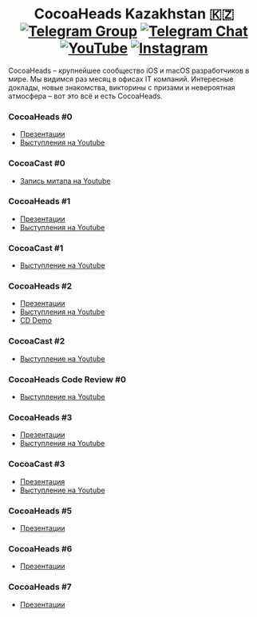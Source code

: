 <p align="center">
  <h1 align="center">
    CocoaHeads Kazakhstan 🇰🇿
    <br>
    <a href="https://t.me/cocoaheadskz" ><img alt="Telegram Group" src="https://img.shields.io/badge/Telegram-group-blue.svg" /></a>
    <a href="https://t.me/cocoaheadskz_chat" ><img alt="Telegram Chat" src="https://img.shields.io/badge/Telegram-chat-green.svg" /></a>
    <a href="https://www.youtube.com/channel/UCJgIPYp-XKY2NM8sEOPu7OQ/featured" ><img alt="YouTube" src="https://img.shields.io/badge/Youtube-Subscribe-yellow.svg" /></a>
    <a href="https://www.instagram.com/cocoaheadskz/" ><img alt="Instagram" src="https://img.shields.io/badge/Instagram-Subscribe-red.svg" /></a>
  </h1>
</p>

CocoaHeads – крупнейшее сообщество iOS и macOS разработчиков в мире. Мы видимся раз месяц в офисах IT компаний.
Интересные доклады, новые знакомства, викторины с призами и невероятная атмосфера – вот это всё и есть CocoaHeads.

### CocoaHeads #0
- [Презентации](https://github.com/cocoaheadskz/resources/tree/master/CocoaHeads%230)
- [Выступления на Youtube](https://www.youtube.com/playlist?list=PLr0VbEvkos2qHMTulPNOgt4_WHQTJ4KVN)

### CocoaCast #0
- [Запись митапа на Youtube](https://youtu.be/lPBEl2HU5BM)

### CocoaHeads #1
- [Презентации](https://github.com/cocoaheadskz/resources/tree/master/CocoaHeads%231)
- [Выступления на Youtube](https://www.youtube.com/watch?v=UMnUxkPRy_o&list=PLr0VbEvkos2p0suDep7QbdXoOfUZwDj7L)

### CocoaCast #1
- [Выступление на Youtube](https://youtu.be/RNaAFwXgVXg)

### CocoaHeads #2
- [Презентации](https://github.com/cocoaheadskz/resources/tree/master/CocoaHeads%232)
- [Выступления на Youtube](https://www.youtube.com/watch?v=GKktQDNpOUg&list=PLr0VbEvkos2rypMDKQVJKtZ8XZMiUIQ-l)
- [CD Demo](https://github.com/zhussupov/BitriseDemo)

### CocoaCast #2
- [Выступление на Youtube](https://youtu.be/9c8kQm4yx6I)

### CocoaHeads Code Review #0
- [Выступление на Youtube](https://youtu.be/VgYgTc39tJo)

### CocoaHeads #3
- [Презентации](https://github.com/cocoaheadskz/resources/tree/master/CocoaHeads%233)
- [Выступления на Youtube](https://www.youtube.com/watch?v=2PCZ6xNqUCM&list=PLr0VbEvkos2pRza2QKC7E5XEDBoH0jOun)

### CocoaCast #3
- [Презентация](https://github.com/cocoaheadskz/resources/tree/master/CocoaCast%233)
- [Выступление на Youtube](https://youtu.be/UrDrLoxjHB8)

### CocoaHeads #5
- [Презентации](https://github.com/cocoaheadskz/resources/tree/master/CocoaHeads%235)

### CocoaHeads #6
- [Презентации](https://github.com/cocoaheadskz/resources/tree/master/CocoaHeads%236)

### CocoaHeads #7
- [Презентации](https://github.com/cocoaheadskz/resources/tree/master/CocoaHeads%237)
